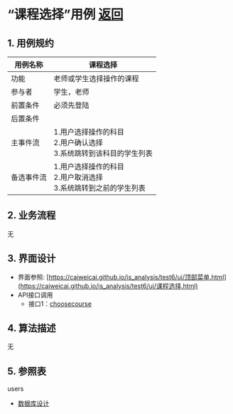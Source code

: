 # “课程选择”用例 [返回](https://github.com/caiweicai/is_analysis/tree/master/test6/README.md)

## 1. 用例规约

| 用例名称   | 课程选择                                                     |
| ---------- | ------------------------------------------------------------ |
| 功能       | 老师或学生选择操作的课程                                     |
| 参与者     | 学生，老师                                                   |
| 前置条件   | 必须先登陆                                                   |
| 后置条件   |                                                              |
| 主事件流   | 1.用户选择操作的科目<br />2.用户确认选择<br />3.系统跳转到该科目的学生列表 |
| 备选事件流 | 1.用户选择操作的科目<br />2.用户取消选择<br />3.系统跳转到之前的学生列表 |

## 2. 业务流程

无

## 3. 界面设计

- 界面参照: [https://caiweicai.github.io/is_analysis/test6/ui/顶部菜单.html](https://caiweicai.github.io/is_analysis/test6/ui/课程选择.html)
- API接口调用
  - 接口1：[choosecourse](https://github.com/caiwei/is_analysis/tree/master/test6/接口/choosecourse.md)



## 4. 算法描述

无

## 5. 参照表

users

- [数据库设计](https://github.com/caiweicai/is_analysis/tree/master/test6/数据库.md)